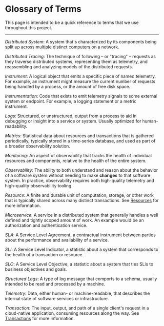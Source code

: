 # Glossary of Terms

This page is intended to be a quick reference to terms that we use throughout
this project.

---

_Distributed System_: A system that's characterized by its components
being split up across multiple distinct computers on a network.

_Distributed Tracing_: The technique of following – or "tracing" – requests as
they traverse distributed systems, representing them as telemetry, and
reassembling and analyzing models of the distributed requests.

_Instrument_: A logical object that emits a specific piece of named telemetry.
For example, an instrument might measure the current number of requests being
handled by a process, or the amount of free disk space.

_Instrumentation_: Code that exists to emit telemetry signals to some external
system or endpoint. For example, a logging statement or a metric instrument.

_Logs_: Structured, or unstructured, output from a process to aid in debugging
or insight into a service or system. Usually optimized for human-readability.

_Metrics_: Statistical data about resources and transactions that is gathered
periodically, typically stored in a time-series database, and used as part of a broader
observability solution.

_Monitoring_: An aspect of observability that tracks the health of individual
resources and components, relative to the health of the entire system.

_Observability_: The ability to both understand and reason about the behavior
of a software system without needing to make **changes** to that software system.
In practice, observability requires both high-quality telemetry and
high-quality observability tooling.

_Resource_: A finite and durable unit of computation, storage, or other work
that is typically shared across many distinct transactions.
See [Resources](./02%20-%20endusers-and-engineers.md#resources) for more
information.

_Microservice_: A service in a distributed system that generally handles a
well defined and tightly scoped amount of work. An example would be an
authorization and authentication service.

_SLA_: A Service Level Agreement, a contractual instrument between parties about
the performance and availability of a service.

_SLI_: A Service Level Indicator, a statistic about a system that corresponds to
the health of a transaction or resource.

_SLO_: A Service Level Objective, a statistic about a system that ties SLIs to
business objectives and goals.

_Structured Logs_: A type of log message that comports to a schema, usually
intended to be read and processed by a machine.

_Telemetry_: Data, either human- or machine-readable, that describes the
internal state of software services or infrastructure.

_Transaction_: The input, output, and path of a single client's request in a
cloud-native application, consuming resources along the way. See
[Transactions](./02%20-%20endusers-and-engineers.md#transactions) for more
information.

